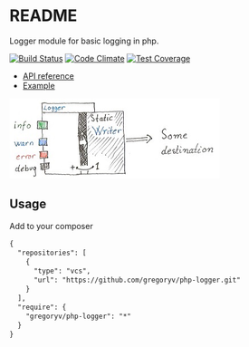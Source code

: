 README
======

Logger module for basic logging in php.

[![Build Status](https://travis-ci.org/gregoryv/php-logger.svg?branch=master)](https://travis-ci.org/gregoryv/php-logger)
[![Code Climate](https://codeclimate.com/github/gregoryv/php-logger/badges/gpa.svg)](https://codeclimate.com/github/gregoryv/php-logger)
[![Test Coverage](https://codeclimate.com/github/gregoryv/php-logger/badges/coverage.svg)](https://codeclimate.com/github/gregoryv/php-logger/coverage)

* [API reference](http://gregoryv.github.io/php-logger/api/namespace-gregoryv.logger.html)
* [Example](ExampleUsage.php)

![Design](design.jpg)

Usage
-----

Add to your composer

    {
      "repositories": [
        {
          "type": "vcs",
          "url": "https://github.com/gregoryv/php-logger.git"
        }
      ],
      "require": {
        "gregoryv/php-logger": "*"
      }
    }
